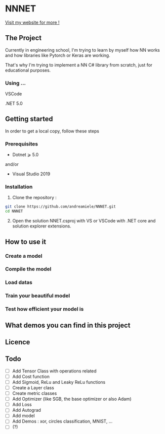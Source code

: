 # NNNET

[Visit my website for more !](www.andreamiele.fr)

## The Project

Currently in engineering school, I'm trying to learn by myself how NN works and how libraries like Pytorch or Keras are working.

That's why I'm trying to implement a NN C# library from scratch, just for educational purposes.

### Using ...

VSCode

.NET 5.0

## Getting started

In order to get a local copy, follow these steps

### Prerequisites

- Dotnet ⩾ 5.0

and/or

- Visual Studio 2019

### Installation

1. Clone the repository :

```sh
git clone https://github.com/andreamiele/NNNET.git
cd NNNET
```

2. Open the solution NNET.csproj with VS or VSCode with .NET core and solution explorer extensions.

## How to use it

### Create a model

### Compile the model

### Load datas

### Train your beautiful model

### Test how efficient your model is

## What demos you can find in this project

## Licence

## Todo

- [ ] Add Tensor Class with operations related
- [ ] Add Cost function
- [ ] Add Sigmoid, ReLu and Leaky ReLu functions
- [ ] Create a Layer class
- [ ] Create metric classes
- [ ] Add Optimizer (like SGB, the base optimizer or also Adam)
- [ ] Add Loss
- [ ] Add Autograd
- [ ] Add model
- [ ] Add Demos : xor, circles classification, MNIST, ...
- [ ] (?)
